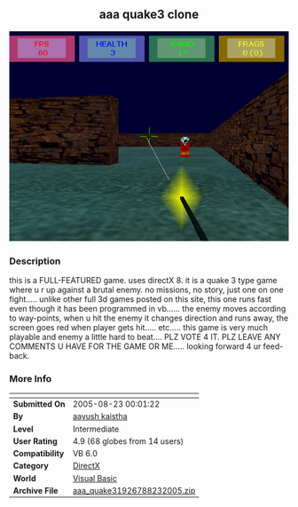 ﻿<div align="center">

## aaa quake3 clone

<img src="PIC20058231429562609.jpg">
</div>

### Description

this is a FULL-FEATURED game. uses directX 8. it is a quake 3 type game where u r up against a brutal enemy. no missions, no story, just one on one fight..... unlike other full 3d games posted on this site, this one runs fast even though it has been programmed in vb...... the enemy moves according to way-points, when u hit the enemy it changes direction and runs away, the screen goes red when player gets hit..... etc..... this game is very much playable and enemy a little hard to beat.... PLZ VOTE 4 IT. PLZ LEAVE ANY COMMENTS U HAVE FOR THE GAME OR ME..... looking forward 4 ur feed-back.
 
### More Info
 


<span>             |<span>
---                |---
**Submitted On**   |2005-08-23 00:01:22
**By**             |[aayush kaistha](https://github.com/Planet-Source-Code/PSCIndex/blob/master/ByAuthor/aayush-kaistha.md)
**Level**          |Intermediate
**User Rating**    |4.9 (68 globes from 14 users)
**Compatibility**  |VB 6\.0
**Category**       |[DirectX](https://github.com/Planet-Source-Code/PSCIndex/blob/master/ByCategory/directx__1-44.md)
**World**          |[Visual Basic](https://github.com/Planet-Source-Code/PSCIndex/blob/master/ByWorld/visual-basic.md)
**Archive File**   |[aaa\_quake31926788232005\.zip](https://github.com/Planet-Source-Code/aayush-kaistha-aaa-quake3-clone__1-62290/archive/master.zip)








